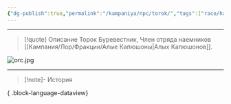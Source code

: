 ```yaml
---
{"dg-publish":true,"permalink":"/kampaniya/npc/torok/","tags":["race/half-orc","affinity/friendly","job/mercenary"],"created":"2025-01-08T06:30:47.464+03:00","updated":"2025-01-09T10:38:32.711+03:00"}
---
```




<hr></hr>

> [!quote] Описание
> Торок Буревестник, Член отряда наемников [[Кампания/Лор/Фракции/Алые Капюшоны\|Алых Капюшонов]]. 

![orc.jpg](/img/user/%D0%90%D1%81%D1%81%D0%B5%D1%82%D1%8B/NPC/orc.jpg)

<hr></hr>

> [!note]- История
>  
{ .block-language-dataview}


